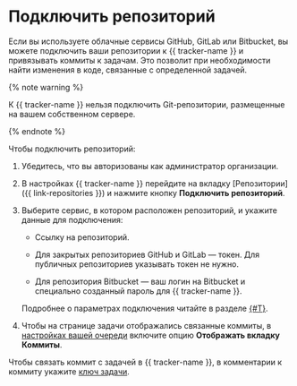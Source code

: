 # Подключить репозиторий

Если вы используете облачные сервисы GitHub, GitLab или Bitbucket, вы можете подключить ваши репозитории к {{ tracker-name }} и привязывать коммиты к задачам. Это позволит при необходимости найти изменения в коде, связанные с определенной задачей.

{% note warning %}

К {{ tracker-name }} нельзя подключить Git-репозитории, размещенные на вашем собственном сервере.

{% endnote %}

Чтобы подключить репозиторий:

1. Убедитесь, что вы авторизованы как администратор организации.

1. В настройках {{ tracker-name }} перейдите на вкладку [Репозитории]({{ link-repositories }}) и нажмите кнопку **Подключить репозиторий**.

1. Выберите сервис, в котором расположен репозиторий, и укажите данные для подключения:

    - Ссылку на репозиторий.

    - Для закрытых репозиториев GitHub и GitLab — токен. Для публичных репозиториев указывать токен не нужно.

    - Для репозитория Bitbucket — ваш логин на Bitbucket и специально созданный пароль для {{ tracker-name }}.

    Подробнее о параметрах подключения читайте в разделе [{#T}](manager/add-repository.md).

1. Чтобы на странице задачи отображались связанные коммиты, в [настройках вашей очереди](manager/edit-queue-general.md#integration) включите опцию **Отображать вкладку Коммиты**.

Чтобы связать коммит с задачей в {{ tracker-name }}, в комментарии к коммиту укажите [ключ задачи](user/create-ticket.md#key).